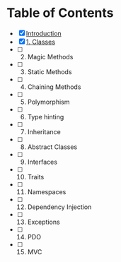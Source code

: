 # Table of Contents

- [x] [Introduction](README.md)
- [x] [1. Classes](1.Classes.md)
- [ ] 2. Magic Methods
- [ ] 3. Static Methods
- [ ] 4. Chaining Methods
- [ ] 5. Polymorphism
- [ ] 6. Type hinting
- [ ] 7. Inheritance
- [ ] 8. Abstract Classes
- [ ] 9. Interfaces
- [ ] 10. Traits
- [ ] 11. Namespaces
- [ ] 12. Dependency Injection
- [ ] 13. Exceptions
- [ ] 14. PDO
- [ ] 15. MVC
